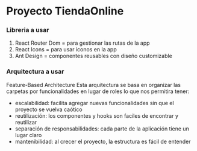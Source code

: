 # Proyecto TiendaOnline

### Libreria a usar

1. React Router Dom = para gestionar las rutas de la app
2. React Icons = para usar iconos en la app
3. Ant Design = componentes reusables con diseño customizable

### Arquitectura a usar

Feature-Based Architecture
Esta arquitectura se basa en organizar las carpetas por funcionalidades en lugar de roles lo que nos permitira tener:

- escalabilidad: facilita agregar nuevas funcionalidades sin que el proyecto se vuelva caótico
- reutilización: los componentes y hooks son faciles de encontrar y reutilizar
- separación de responsabilidades: cada parte de la aplicación tiene un lugar claro
- mantenibilidad: al crecer el proyecto, la estructura es fácil de entender
